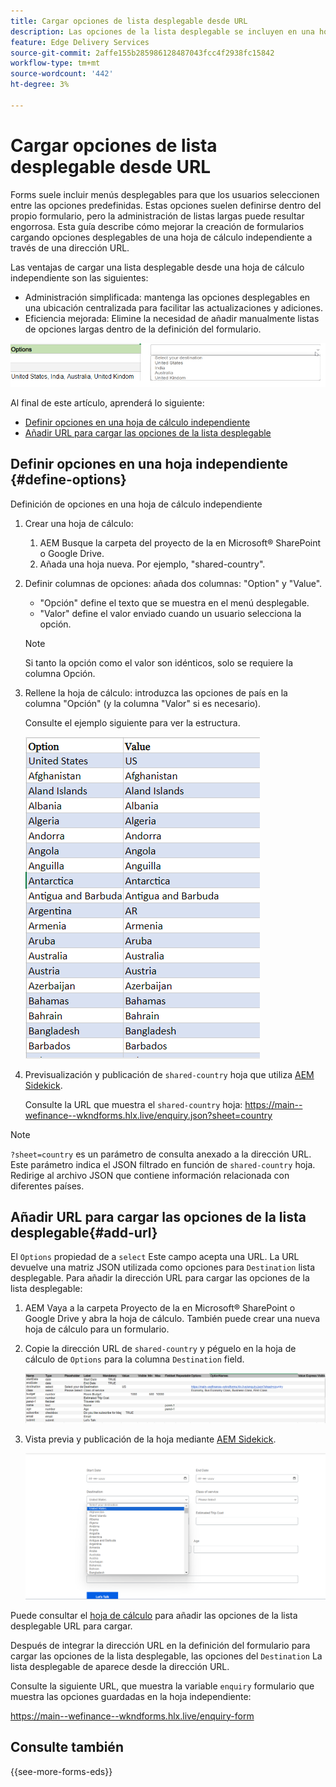 ```yaml
---
title: Cargar opciones de lista desplegable desde URL
description: Las opciones de la lista desplegable se incluyen en una hoja de cálculo distinta y luego se importan en la hoja de cálculo principal a través de la dirección URL proporcionada.
feature: Edge Delivery Services
source-git-commit: 2affe155b285986128487043fcc4f2938fc15842
workflow-type: tm+mt
source-wordcount: '442'
ht-degree: 3%

---
```



# Cargar opciones de lista desplegable desde URL

Forms suele incluir menús desplegables para que los usuarios seleccionen entre las opciones predefinidas. Estas opciones suelen definirse dentro del propio formulario, pero la administración de listas largas puede resultar engorrosa. Esta guía describe cómo mejorar la creación de formularios cargando opciones desplegables de una hoja de cálculo independiente a través de una dirección URL.


Las ventajas de cargar una lista desplegable desde una hoja de cálculo independiente son las siguientes:

* Administración simplificada: mantenga las opciones desplegables en una ubicación centralizada para facilitar las actualizaciones y adiciones.
* Eficiencia mejorada: Elimine la necesidad de añadir manualmente listas de opciones largas dentro de la definición del formulario.




![Opciones desplegables](/help/forms/assets/drop-down-options.png)


Al final de este artículo, aprenderá lo siguiente:

* [Definir opciones en una hoja de cálculo independiente](#define-options)
* [Añadir URL para cargar las opciones de la lista desplegable](#add-url)

## Definir opciones en una hoja independiente {#define-options}

Definición de opciones en una hoja de cálculo independiente

1. Crear una hoja de cálculo:
   1. AEM Busque la carpeta del proyecto de la en Microsoft® SharePoint o Google Drive.
   1. Añada una hoja nueva. Por ejemplo, &quot;shared-country&quot;.
1. Definir columnas de opciones: añada dos columnas: &quot;Option&quot; y &quot;Value&quot;.
   * &quot;Opción&quot; define el texto que se muestra en el menú desplegable.
   * &quot;Valor&quot; define el valor enviado cuando un usuario selecciona la opción.

   >[!NOTE]
   >
   >Si tanto la opción como el valor son idénticos, solo se requiere la columna Opción.

1. Rellene la hoja de cálculo: introduzca las opciones de país en la columna &quot;Opción&quot; (y la columna &quot;Valor&quot; si es necesario).

   Consulte el ejemplo siguiente para ver la estructura.

   ![Lista desplegable por país](/help/forms/assets/drop-down-country-options.png)

1. Previsualización y publicación de `shared-country` hoja que utiliza [AEM Sidekick](https://www.aem.live/developer/tutorial#preview-and-publish-your-content).

   Consulte la URL que muestra el `shared-country` hoja: https://main--wefinance--wkndforms.hlx.live/enquiry.json?sheet=country

>[!NOTE]
>
> `?sheet=country` es un parámetro de consulta anexado a la dirección URL. Este parámetro indica el JSON filtrado en función de `shared-country` hoja. Redirige al archivo JSON que contiene información relacionada con diferentes países.

## Añadir URL para cargar las opciones de la lista desplegable{#add-url}

El `Options` propiedad de a `select` Este campo acepta una URL. La URL devuelve una matriz JSON utilizada como opciones para `Destination` lista desplegable. Para añadir la dirección URL para cargar las opciones de la lista desplegable:

1. AEM Vaya a la carpeta Proyecto de la en Microsoft® SharePoint o Google Drive y abra la hoja de cálculo. También puede crear una nueva hoja de cálculo para un formulario.
1. Copie la dirección URL de `shared-country` y péguelo en la hoja de cálculo de `Options` para la columna `Destination` field.

   ![Hoja de cálculo de consulta](/help/forms/assets/drop-down-enquiry.png)

1. Vista previa y publicación de la hoja mediante [AEM Sidekick](https://www.aem.live/developer/tutorial#preview-and-publish-your-content).


   ![Lista desplegable por país](/help/forms/assets/load-dropdown-options-form.png)

Puede consultar el [hoja de cálculo](/help/forms/assets/enquiry-options.xlsx) para añadir las opciones de la lista desplegable URL para cargar.

Después de integrar la dirección URL en la definición del formulario para cargar las opciones de la lista desplegable, las opciones del `Destination` La lista desplegable de aparece desde la dirección URL.

Consulte la siguiente URL, que muestra la variable `enquiry` formulario que muestra las opciones guardadas en la hoja independiente:

https://main--wefinance--wkndforms.hlx.live/enquiry-form

## Consulte también

{{see-more-forms-eds}}


